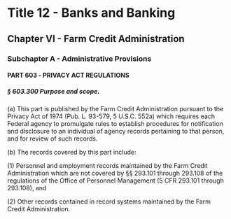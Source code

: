 
# Title 12 - Banks and Banking
## Chapter VI - Farm Credit Administration
### Subchapter A - Administrative Provisions
#### PART 603 - PRIVACY ACT REGULATIONS
##### § 603.300 Purpose and scope.

(a) This part is published by the Farm Credit Administration pursuant to the Privacy Act of 1974 (Pub. L. 93-579, 5 U.S.C. 552a) which requires each Federal agency to promulgate rules to establish procedures for notification and disclosure to an individual of agency records pertaining to that person, and for review of such records.

(b) The records covered by this part include:

(1) Personnel and employment records maintained by the Farm Credit Administration which are not covered by §§ 293.101 through 293.108 of the regulations of the Office of Personnel Management (5 CFR 293.101 through 293.108), and

(2) Other records contained in record systems maintained by the Farm Credit Administration.
